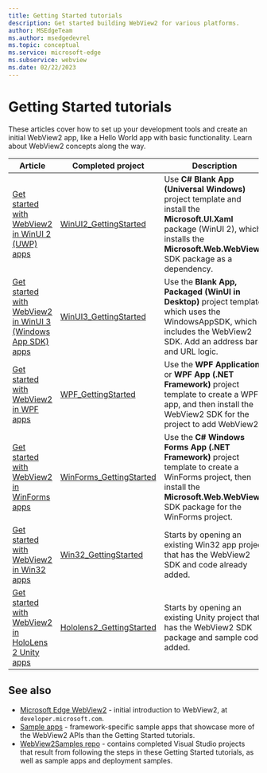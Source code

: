 ```yaml
---
title: Getting Started tutorials
description: Get started building WebView2 for various platforms.
author: MSEdgeTeam
ms.author: msedgedevrel
ms.topic: conceptual
ms.service: microsoft-edge
ms.subservice: webview
ms.date: 02/22/2023
---
```

# Getting Started tutorials

These articles cover how to set up your development tools and create an initial WebView2 app, like a Hello World app with basic functionality.  Learn about WebView2 concepts along the way.

| Article | Completed project | Description |
|---|---|---|
| [Get started with WebView2 in WinUI 2 (UWP) apps](winui2.md) | [WinUI2_GettingStarted](https://github.com/MicrosoftEdge/WebView2Samples/tree/main/GettingStartedGuides/WinUI2_GettingStarted) | Use **C# Blank App (Universal Windows)** project template and install the **Microsoft.UI.Xaml** package (WinUI 2), which installs the **Microsoft.Web.WebView2** SDK package as a dependency. |
| [Get started with WebView2 in WinUI 3 (Windows App SDK) apps](winui.md) | [WinUI3_GettingStarted](https://github.com/MicrosoftEdge/WebView2Samples/tree/main/GettingStartedGuides/WinUI3_GettingStarted) | Use the **Blank App, Packaged (WinUI in Desktop)** project template, which uses the WindowsAppSDK, which includes the WebView2 SDK.  Add an address bar and URL logic. |
| [Get started with WebView2 in WPF apps](wpf.md) | [WPF_GettingStarted](https://github.com/MicrosoftEdge/WebView2Samples/tree/main/GettingStartedGuides/WPF_GettingStarted) | Use the **WPF Application** or **WPF App (.NET Framework)** project template to create a WPF app, and then install the WebView2 SDK for the project to add WebView2. |
| [Get started with WebView2 in WinForms apps](winforms.md) | [WinForms_GettingStarted](https://github.com/MicrosoftEdge/WebView2Samples/tree/main/GettingStartedGuides/WinForms_GettingStarted) | Use the **C# Windows Forms App (.NET Framework)** project template to create a WinForms project, then install the **Microsoft.Web.WebView2** SDK package for the WinForms project. |
| [Get started with WebView2 in Win32 apps](win32.md) | [Win32_GettingStarted](https://github.com/MicrosoftEdge/WebView2Samples/tree/main/GettingStartedGuides/Win32_GettingStarted) | Starts by opening an existing Win32 app project that has the WebView2 SDK and code already added. |
| [Get started with WebView2 in HoloLens 2 Unity apps](hololens2.md) | [Hololens2_GettingStarted](https://github.com/MicrosoftEdge/WebView2Samples/tree/main/GettingStartedGuides/HoloLens2_GettingStarted) | Starts by opening an existing Unity project that has the WebView2 SDK package and sample code added. |


<!-- ====================================================================== -->
## See also

* [Microsoft Edge WebView2](https://developer.microsoft.com/microsoft-edge/webview2) - initial introduction to WebView2, at `developer.microsoft.com`.
* [Sample apps](../code-samples-links.md) - framework-specific sample apps that showcase more of the WebView2 APIs than the Getting Started tutorials.
* [WebView2Samples repo](https://github.com/MicrosoftEdge/WebView2Samples#readme) - contains completed Visual Studio projects that result from following the steps in these Getting Started tutorials, as well as sample apps and deployment samples.
